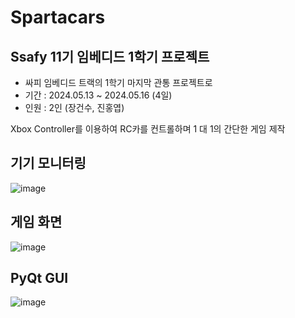# Spartacars
## Ssafy 11기 임베디드 1학기 프로젝트
- 싸피 임베디드 트랙의 1학기 마지막 관통 프로젝트로
- 기간 : 2024.05.13 ~ 2024.05.16 (4일)
- 인원 : 2인 (장건수, 진홍엽)

Xbox Controller를 이용하여 RC카를 컨트롤하며 1 대 1의 간단한 게임 제작

## 기기 모니터링
![image](https://github.com/gun-doit/Spartacars/assets/80693289/b5e1fb39-3d83-4fc9-a9b9-0f31ea1c78b3)

## 게임 화면
![image](https://github.com/gun-doit/Spartacars/assets/80693289/75ee3f77-a16e-4f18-b3ba-1fd1dab7937e)

## PyQt GUI
![image](https://github.com/gun-doit/Spartacars/assets/80693289/da205e1d-a279-4296-bafd-39c9d5c453b2)
